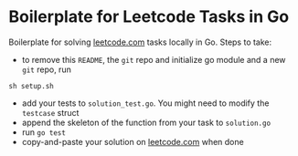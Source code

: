 # Boilerplate for Leetcode Tasks in Go

Boilerplate for solving [leetcode.com](http://leetcode.com) tasks locally in Go. Steps to take:

- to remove this `README`, the `git` repo and initialize go module and a new `git` repo, run 
```
sh setup.sh
```
- add your tests to `solution_test.go`. You might need to modify the `testcase` struct 
- append the skeleton of the function from your task to `solution.go`
- run `go test`
- copy-and-paste your solution on [leetcode.com](http://leetcode.com) when done
